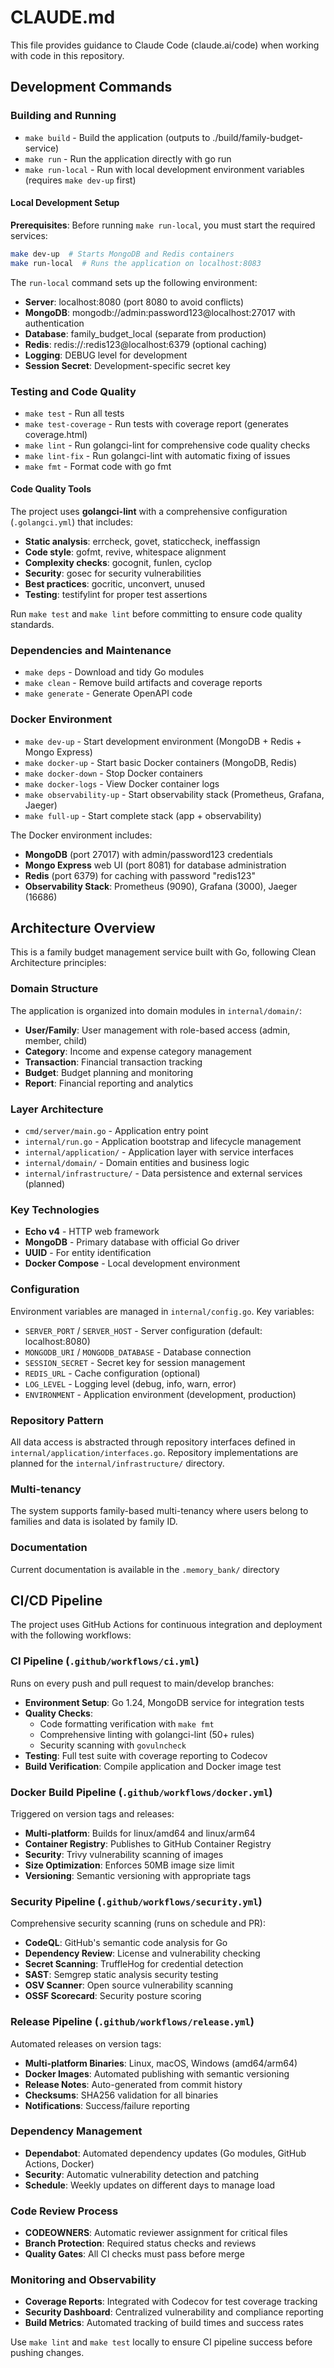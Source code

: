 # CLAUDE.md

This file provides guidance to Claude Code (claude.ai/code) when working with code in this repository.

## Development Commands

### Building and Running
- `make build` - Build the application (outputs to ./build/family-budget-service)
- `make run` - Run the application directly with go run
- `make run-local` - Run with local development environment variables (requires `make dev-up` first)

#### Local Development Setup
**Prerequisites**: Before running `make run-local`, you must start the required services:
```bash
make dev-up  # Starts MongoDB and Redis containers
make run-local  # Runs the application on localhost:8083
```

The `run-local` command sets up the following environment:
- **Server**: localhost:8080 (port 8080 to avoid conflicts)
- **MongoDB**: mongodb://admin:password123@localhost:27017 with authentication
- **Database**: family_budget_local (separate from production)
- **Redis**: redis://:redis123@localhost:6379 (optional caching)
- **Logging**: DEBUG level for development
- **Session Secret**: Development-specific secret key

### Testing and Code Quality
- `make test` - Run all tests
- `make test-coverage` - Run tests with coverage report (generates coverage.html)
- `make lint` - Run golangci-lint for comprehensive code quality checks
- `make lint-fix` - Run golangci-lint with automatic fixing of issues
- `make fmt` - Format code with go fmt

#### Code Quality Tools
The project uses **golangci-lint** with a comprehensive configuration (`.golangci.yml`) that includes:
- **Static analysis**: errcheck, govet, staticcheck, ineffassign
- **Code style**: gofmt, revive, whitespace alignment
- **Complexity checks**: gocognit, funlen, cyclop
- **Security**: gosec for security vulnerabilities
- **Best practices**: gocritic, unconvert, unused
- **Testing**: testifylint for proper test assertions

Run `make test` and `make lint` before committing to ensure code quality standards.

### Dependencies and Maintenance
- `make deps` - Download and tidy Go modules
- `make clean` - Remove build artifacts and coverage reports
- `make generate` - Generate OpenAPI code

### Docker Environment
- `make dev-up` - Start development environment (MongoDB + Redis + Mongo Express)
- `make docker-up` - Start basic Docker containers (MongoDB, Redis)
- `make docker-down` - Stop Docker containers
- `make docker-logs` - View Docker container logs
- `make observability-up` - Start observability stack (Prometheus, Grafana, Jaeger)
- `make full-up` - Start complete stack (app + observability)

The Docker environment includes:
- **MongoDB** (port 27017) with admin/password123 credentials
- **Mongo Express** web UI (port 8081) for database administration
- **Redis** (port 6379) for caching with password "redis123"
- **Observability Stack**: Prometheus (9090), Grafana (3000), Jaeger (16686)

## Architecture Overview

This is a family budget management service built with Go, following Clean Architecture principles:

### Domain Structure
The application is organized into domain modules in `internal/domain/`:
- **User/Family**: User management with role-based access (admin, member, child)
- **Category**: Income and expense category management
- **Transaction**: Financial transaction tracking
- **Budget**: Budget planning and monitoring
- **Report**: Financial reporting and analytics

### Layer Architecture
- `cmd/server/main.go` - Application entry point
- `internal/run.go` - Application bootstrap and lifecycle management
- `internal/application/` - Application layer with service interfaces
- `internal/domain/` - Domain entities and business logic
- `internal/infrastructure/` - Data persistence and external services (planned)

### Key Technologies
- **Echo v4** - HTTP web framework
- **MongoDB** - Primary database with official Go driver
- **UUID** - For entity identification
- **Docker Compose** - Local development environment

### Configuration
Environment variables are managed in `internal/config.go`. Key variables:
- `SERVER_PORT` / `SERVER_HOST` - Server configuration (default: localhost:8080)
- `MONGODB_URI` / `MONGODB_DATABASE` - Database connection 
- `SESSION_SECRET` - Secret key for session management
- `REDIS_URL` - Cache configuration (optional)
- `LOG_LEVEL` - Logging level (debug, info, warn, error)
- `ENVIRONMENT` - Application environment (development, production)

### Repository Pattern
All data access is abstracted through repository interfaces defined in `internal/application/interfaces.go`. Repository implementations are planned for the `internal/infrastructure/` directory.

### Multi-tenancy
The system supports family-based multi-tenancy where users belong to families and data is isolated by family ID.

### Documentation
Current documentation is available in the `.memory_bank/` directory

## CI/CD Pipeline

The project uses GitHub Actions for continuous integration and deployment with the following workflows:

### CI Pipeline (`.github/workflows/ci.yml`)
Runs on every push and pull request to main/develop branches:
- **Environment Setup**: Go 1.24, MongoDB service for integration tests
- **Quality Checks**: 
  - Code formatting verification with `make fmt`
  - Comprehensive linting with golangci-lint (50+ rules)
  - Security scanning with `govulncheck`
- **Testing**: Full test suite with coverage reporting to Codecov
- **Build Verification**: Compile application and Docker image test

### Docker Build Pipeline (`.github/workflows/docker.yml`)
Triggered on version tags and releases:
- **Multi-platform**: Builds for linux/amd64 and linux/arm64
- **Container Registry**: Publishes to GitHub Container Registry
- **Security**: Trivy vulnerability scanning of images
- **Size Optimization**: Enforces 50MB image size limit
- **Versioning**: Semantic versioning with appropriate tags

### Security Pipeline (`.github/workflows/security.yml`)
Comprehensive security scanning (runs on schedule and PR):
- **CodeQL**: GitHub's semantic code analysis for Go
- **Dependency Review**: License and vulnerability checking
- **Secret Scanning**: TruffleHog for credential detection
- **SAST**: Semgrep static analysis security testing
- **OSV Scanner**: Open source vulnerability scanning
- **OSSF Scorecard**: Security posture scoring

### Release Pipeline (`.github/workflows/release.yml`)
Automated releases on version tags:
- **Multi-platform Binaries**: Linux, macOS, Windows (amd64/arm64)
- **Docker Images**: Automated publishing with semantic versioning
- **Release Notes**: Auto-generated from commit history
- **Checksums**: SHA256 validation for all binaries
- **Notifications**: Success/failure reporting

### Dependency Management
- **Dependabot**: Automated dependency updates (Go modules, GitHub Actions, Docker)
- **Security**: Automatic vulnerability detection and patching
- **Schedule**: Weekly updates on different days to manage load

### Code Review Process
- **CODEOWNERS**: Automatic reviewer assignment for critical files
- **Branch Protection**: Required status checks and reviews
- **Quality Gates**: All CI checks must pass before merge

### Monitoring and Observability
- **Coverage Reports**: Integrated with Codecov for test coverage tracking
- **Security Dashboard**: Centralized vulnerability and compliance reporting
- **Build Metrics**: Automated tracking of build times and success rates

Use `make lint` and `make test` locally to ensure CI pipeline success before pushing changes.
